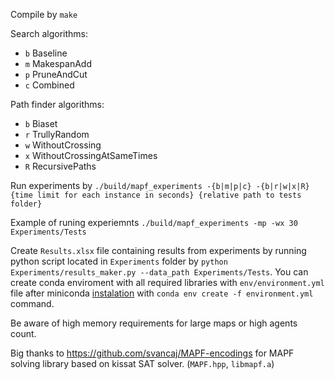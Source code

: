 Compile by `make`

Search algorithms:
- `b` Baseline
- `m` MakespanAdd
- `p` PruneAndCut
- `c` Combined

Path finder algorithms:
- `b` Biaset
- `r` TrullyRandom
- `w` WithoutCrossing
- `x` WithoutCrossingAtSameTimes
- `R` RecursivePaths

Run experiments by `./build/mapf_experiments -{b|m|p|c} -{b|r|w|x|R} {time limit for each instance in seconds} {relative path to tests folder}`

Example of runing experiemnts `./build/mapf_experiments -mp -wx 30 Experiments/Tests`

Create `Results.xlsx` file containing results from experiments by running python script located in `Experiments` folder by `python Experiments/results_maker.py --data_path Experiments/Tests`. You can create conda enviroment with all required libraries with `env/environment.yml` file after miniconda [instalation](https://docs.anaconda.com/miniconda/install/) with `conda env create -f environment.yml` command.


Be aware of high memory requirements for large maps or high agents count.

Big thanks to https://github.com/svancaj/MAPF-encodings for MAPF solving library based on kissat SAT solver. (`MAPF.hpp`, `libmapf.a`)
